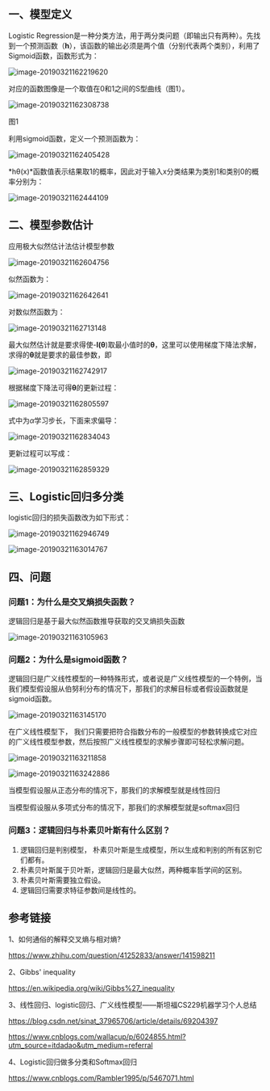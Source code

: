 ## **一、模型定**义

Logistic Regression是一种分类方法，用于两分类问题（即输出只有两种）。先找到一个预测函数（**h**），该函数的输出必须是两个值（分别代表两个类别），利用了Sigmoid函数，函数形式为：

![image-20190321162219620](./images/image-20190321162219620.png)        

对应的函数图像是一个取值在0和1之间的S型曲线（图1）。

![image-20190321162308738](./images/image-20190321162308738.png) 

图1

 

利用sigmoid函数，定义一个预测函数为：

![image-20190321162405428](./images/image-20190321162405428.png)

*hθ(x)*函数值表示结果取1的概率，因此对于输入x分类结果为类别1和类别0的概率分别为：

![image-20190321162444109](./images/image-20190321162444109.png)

 

## 二、模型参数估计

应用极大似然估计法估计模型参数

![image-20190321162604756](./images/image-20190321162604756.png)

似然函数为：

![image-20190321162642641](./images/image-20190321162642641.png)

对数似然函数为：

![image-20190321162713148](./images/image-20190321162713148.png)



最大似然估计就是要求得使-**l(θ**)取最小值时的**θ**，这里可以使用梯度下降法求解，求得的**θ**就是要求的最佳参数，即

![image-20190321162742917](./images/image-20190321162742917.png)



根据梯度下降法可得**θ**的更新过程：

![image-20190321162805597](./images/image-20190321162805597.png)

式中为*α*学习步长，下面来求偏导：

![image-20190321162834043](./images/image-20190321162834043.png) 

更新过程可以写成：

![image-20190321162859329](./images/image-20190321162859329.png)



## 三、Logistic回归多分类

logistic回归的损失函数改为如下形式：

![image-20190321162946749](./images/image-20190321162946749.png)

![image-20190321163014767](./images/image-20190321163014767.png)



## 四、问题

### 问题1：为什么是交叉熵损失函数？

逻辑回归是基于最大似然函数推导获取的交叉熵损失函数

![image-20190321163105963](./images/image-20190321163105963.png)

 



### 问题2：为什么是sigmoid函数？

逻辑回归是广义线性模型的一种特殊形式，或者说是广义线性模型的一个特例，当我们模型假设服从伯努利分布的情况下，那我们的求解目标或者假设函数就是sigmoid函数。

![image-20190321163145170](./images/image-20190321163145170.png)



在广义线性模型下， 我们只需要把符合指数分布的一般模型的参数转换成它对应的广义线性模型参数，然后按照广义线性模型的求解步骤即可轻松求解问题。

![image-20190321163211858](./images/image-20190321163211858.png)

![image-20190321163242886](./images/image-20190321163242886.png)

当模型假设服从正态分布的情况下，那我们的求解模型就是线性回归

当模型假设服从多项式分布的情况下，那我们的求解模型就是softmax回归

 

### 问题3：逻辑回归与朴素贝叶斯有什么区别？

1. 逻辑回归是判别模型， 朴素贝叶斯是生成模型，所以生成和判别的所有区别它们都有。
2. 朴素贝叶斯属于贝叶斯，逻辑回归是最大似然，两种概率哲学间的区别。
3. 朴素贝叶斯需要独立假设。
4. 逻辑回归需要求特征参数间是线性的。

 

## 参考链接

1、如何通俗的解释交叉熵与相对熵?

<https://www.zhihu.com/question/41252833/answer/141598211>

2、Gibbs' inequality

https://en.wikipedia.org/wiki/Gibbs%27_inequality

3、线性回归、logistic回归、广义线性模型——斯坦福CS229机器学习个人总结

<https://blog.csdn.net/sinat_37965706/article/details/69204397>

<https://www.cnblogs.com/wallacup/p/6024855.html?utm_source=itdadao&utm_medium=referral>

4、Logistic回归做多分类和Softmax回归

https://www.cnblogs.com/Rambler1995/p/5467071.html